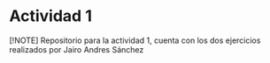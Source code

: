 # Actividad 1
[!NOTE] Repositorio para la actividad 1, cuenta con los dos ejercicios realizados por Jairo Andres Sánchez
